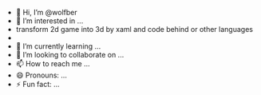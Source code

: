 - 👋 Hi, I’m @wolfber
- 👀 I’m interested in ...
- transform 2d game into 3d by xaml and code behind or other languages
- 
- 🌱 I’m currently learning ...
- 💞️ I’m looking to collaborate on ...
- 📫 How to reach me ...
- 😄 Pronouns: ...
- ⚡ Fun fact: ...

<!---
wolfber/wolfber is a ✨ special ✨ repository because its `README.md` (this file) appears on your GitHub profile.
You can click the Preview link to take a look at your changes.
--->
